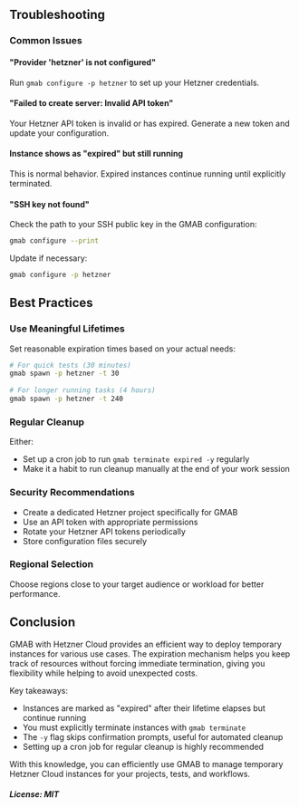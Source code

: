 ## Troubleshooting

### Common Issues

#### "Provider 'hetzner' is not configured"

Run `gmab configure -p hetzner` to set up your Hetzner credentials.

#### "Failed to create server: Invalid API token"

Your Hetzner API token is invalid or has expired. Generate a new token and update your configuration.

#### Instance shows as "expired" but still running

This is normal behavior. Expired instances continue running until explicitly terminated.

#### "SSH key not found"

Check the path to your SSH public key in the GMAB configuration:

```bash
gmab configure --print
```

Update if necessary:

```bash
gmab configure -p hetzner
```

## Best Practices

### Use Meaningful Lifetimes

Set reasonable expiration times based on your actual needs:

```bash
# For quick tests (30 minutes)
gmab spawn -p hetzner -t 30
   
# For longer running tasks (4 hours)
gmab spawn -p hetzner -t 240
```

### Regular Cleanup

Either:
- Set up a cron job to run `gmab terminate expired -y` regularly
- Make it a habit to run cleanup manually at the end of your work session

### Security Recommendations

- Create a dedicated Hetzner project specifically for GMAB
- Use an API token with appropriate permissions
- Rotate your Hetzner API tokens periodically
- Store configuration files securely

### Regional Selection

Choose regions close to your target audience or workload for better performance.

## Conclusion

GMAB with Hetzner Cloud provides an efficient way to deploy temporary instances for various use cases. The expiration mechanism helps you keep track of resources without forcing immediate termination, giving you flexibility while helping to avoid unexpected costs.

Key takeaways:
- Instances are marked as "expired" after their lifetime elapses but continue running
- You must explicitly terminate instances with `gmab terminate`
- The `-y` flag skips confirmation prompts, useful for automated cleanup
- Setting up a cron job for regular cleanup is highly recommended

With this knowledge, you can efficiently use GMAB to manage temporary Hetzner Cloud instances for your projects, tests, and workflows.

##### License: MIT

<!---

Contributors's Certificate of Origin

By making a contribution to this project, I certify that:

(a) The contribution was created in whole or in part by me and I have
    the right to submit it under the license indicated in the file; or

(b) The contribution is based upon previous work that, to the best of my
    knowledge, is covered under an appropriate license and I have the
    right under that license to submit that work with modifications,
    whether created in whole or in part by me, under the same license
    (unless I am permitted to submit under a different license), as
    indicated in the file; or

(c) The contribution was provided directly to me by some other person
    who certified (a), (b) or (c) and I have not modified it.

(d) I understand and agree that this project and the contribution are
    public and that a record of the contribution (including all personal
    information I submit with it, including my sign-off) is maintained
    indefinitely and may be redistributed consistent with this project
    or the license(s) involved.

Signed-off-by: Steve Cannivy <steve@roudeleiw.lu>

-->
